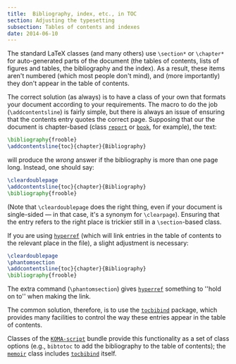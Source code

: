 ```yaml
---
title:  Bibliography, index, etc., in TOC
section: Adjusting the typesetting
subsection: Tables of contents and indexes
date: 2014-06-10
---
```


The standard LaTeX classes (and many others) use `\section*` or
`\chapter*` for auto-generated parts of the document (the tables of
contents, lists of figures and tables, the bibliography and the index).  As a
result, these items aren't numbered (which most people don't mind),
and (more importantly) they don't appear in the table of contents.

The correct solution (as always) is to have a class of your own that
formats your document according to your requirements.  The macro to do
the job (`\addcontentsline`) is fairly simple, but there is always
an issue of ensuring that the contents entry quotes the correct page.
Supposing that our the document is chapter-based (class [`report`](https://ctan.org/pkg/report)
or [`book`](https://ctan.org/pkg/book), for example), the text:
```latex
\bibliography{frooble}
\addcontentsline{toc}{chapter}{Bibliography}
```
will produce the _wrong_ answer if the bibliography is more than
one page long.  Instead, one should say:
```latex
\cleardoublepage
\addcontentsline{toc}{chapter}{Bibliography}
\bibliography{frooble}
```
(Note that `\cleardoublepage` does the right thing, even if your
document is single-sided&nbsp;&mdash; in that case, it's a synonym for
`\clearpage`).  Ensuring that the entry refers to the right place is
trickier still in a `\section`-based class.

If you are using [`hyperref`](https://ctan.org/pkg/hyperref) (which will link entries in the
table of contents to the relevant place in the file), a slight
adjustment is necessary:
```latex
\cleardoublepage
\phantomsection
\addcontentsline{toc}{chapter}{Bibliography}
\bibliography{frooble}
```
The extra command (`\phantomsection`) gives [`hyperref`](https://ctan.org/pkg/hyperref)
something to ''hold on to'' when making the link.

The common solution, therefore, is to use the [`tocbibind`](https://ctan.org/pkg/tocbibind)
package, which provides many facilities to control the way these
entries appear in the table of contents.

Classes of the [`KOMA-script`](https://ctan.org/pkg/KOMA-script) bundle provide this functionality
as a set of class options (e.g., `bibtotoc` to add the
bibliography to the table of contents); the [`memoir`](https://ctan.org/pkg/memoir) class includes
[`tocbibind`](https://ctan.org/pkg/tocbibind) itself.

